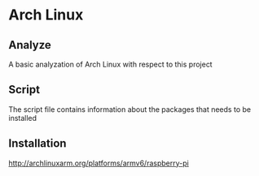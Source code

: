 <h1>Arch Linux</h1>

<h2>Analyze</h2>

A basic analyzation of Arch Linux with respect to this project

<h2>Script</h2>

The script file contains information about the
packages that needs to be installed

<h2>Installation</h2>

http://archlinuxarm.org/platforms/armv6/raspberry-pi

